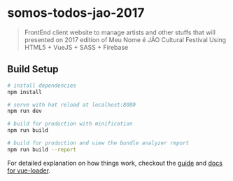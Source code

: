 # somos-todos-jao-2017

> FrontEnd client website to manage artists and other stuffs that will presented on 2017 edition of Meu Nome é JÃO Cultural Festival Using HTML5 + VueJS + SASS + Firebase 

## Build Setup

``` bash
# install dependencies
npm install

# serve with hot reload at localhost:8080
npm run dev

# build for production with minification
npm run build

# build for production and view the bundle analyzer report
npm run build --report
```

For detailed explanation on how things work, checkout the [guide](http://vuejs-templates.github.io/webpack/) and [docs for vue-loader](http://vuejs.github.io/vue-loader).
